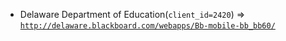  - Delaware Department of Education(`client_id=2420`) => [`http://delaware.blackboard.com/webapps/Bb-mobile-bb_bb60/`](http://delaware.blackboard.com/webapps/Bb-mobile-bb_bb60/)
